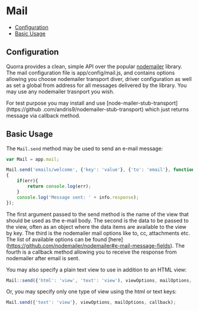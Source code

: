 # Mail

 - [Configuration](#configuration)
 - [Basic Usage](#basic-usage)


## Configuration

Quorra provides a clean, simple API over the popular [nodemailer](https://github.com/nodemailer/nodemailer) library.
The mail configuration file is app/config/mail.js, and contains options allowing you choose nodemailer transport
diver, driver configuration as well as set a global from address for all messages delivered by the library. You may
use any nodemailer trasnport you wish.

For test purpose you may install and use [node-mailer-stub-transport](https://github
.com/andris9/nodemailer-stub-transport) which just returns message via callback method.

## Basic Usage

The `Mail.send` method may be used to send an e-mail message:

```javascript
var Mail = app.mail;

Mail.send('emails/welcome', {'key': 'value'}, {'to': 'email'}, function(err, info)
{
    if(err){
        return console.log(err);
    }
    console.log('Message sent: ' + info.response);
});
```
The first argument passed to the send method is the name of the view that should be used as the e-mail body. The
second is the data to be passed to the view, often as an object where the data items are available to the view by key.
The third is the nodemailer mail options like to, cc, attachments etc. The list of available options can be found [here]
(https://github.com/nodemailer/nodemailer#e-mail-message-fields). The fourth is a callback method allowing you to
receive the response from nodemailer after email is sent.

You may also specify a plain text view to use in addition to an HTML view:

```javascript
Mail::send({'html': 'view', 'text': 'view'), viewOptions, mailOptions, callback);
```

Or, you may specify only one type of view using the html or text keys:

```javascript
Mail.send({'text': 'view'}, viewOptions, mailOptions, callback);
```